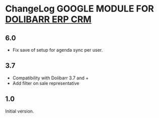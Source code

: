 # ChangeLog GOOGLE MODULE FOR <a href="https://www.dolibarr.org">DOLIBARR ERP CRM</a>

## 6.0

- Fix save of setup for agenda sync per user.


## 3.7

- Compatibility with Dolibarr 3.7 and +
- Add filter on sale representative


## 1.0

Initial version.
